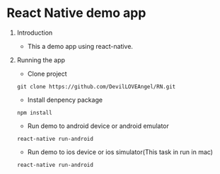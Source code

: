 # React Native demo app

1. Introduction
   - This a demo app using react-native.

2. Running the app
   - Clone project
    ```
    git clone https://github.com/DevilLOVEAngel/RN.git
    ```
 
   - Install denpency package
   ```
   npm install
   ```

   - Run demo to android device or android emulator
   ```
   react-native run-android
   ```

   - Run demo to ios device or ios simulator(This task in run in mac)
   ```
   react-native run-android
   ```
